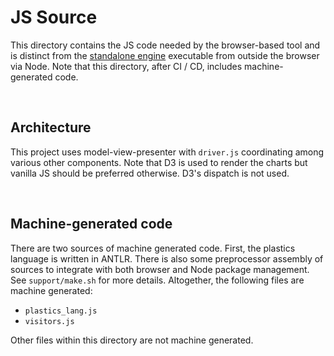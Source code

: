 JS Source
================================================================================
This directory contains the JS code needed by the browser-based tool and is distinct from the [standalone engine](https://github.com/SchmidtDSE/plastics-prototype/tree/main/js_standalone) executable from outside the browser via Node. Note that this directory, after CI / CD, includes machine-generated code.

<br>

Architecture
--------------------------------------------------------------------------------
This project uses model-view-presenter with `driver.js` coordinating among various other components. Note that D3 is used to render the charts but vanilla JS should be preferred otherwise. D3's dispatch is not used.

<br>

Machine-generated code
--------------------------------------------------------------------------------
There are two sources of machine generated code. First, the plastics language is written in ANTLR. There is also some preprocessor assembly of sources to integrate with both browser and Node package management. See `support/make.sh` for more details. Altogether, the following files are machine generated:

 - `plastics_lang.js`
 - `visitors.js`

Other files within this directory are not machine generated.
